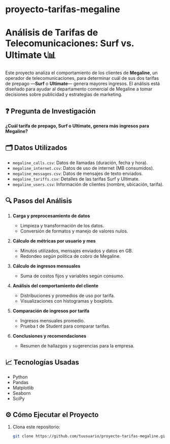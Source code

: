 # proyecto-tarifas-megaline
# Análisis de Tarifas de Telecomunicaciones: Surf vs. Ultimate 📞📊

Este proyecto analiza el comportamiento de los clientes de **Megaline**, un operador de telecomunicaciones, para determinar cuál de sus dos tarifas de prepago —**Surf** o **Ultimate**— genera mayores ingresos. El análisis está diseñado para ayudar al departamento comercial de Megaline a tomar decisiones sobre publicidad y estrategias de marketing.

## ❓ Pregunta de Investigación

**¿Cuál tarifa de prepago, Surf o Ultimate, genera más ingresos para Megaline?**

## 🗂️ Datos Utilizados

- `megaline_calls.csv`: Datos de llamadas (duración, fecha y hora).
- `megaline_internet.csv`: Datos de uso de internet (MB consumidos).
- `megaline_messages.csv`: Datos de mensajes de texto enviados.
- `megaline_tariffs.csv`: Detalles de las tarifas Surf y Ultimate.
- `megaline_users.csv`: Información de clientes (nombre, ubicación, tarifa).

## 🔍 Pasos del Análisis

1. **Carga y preprocesamiento de datos**
   - Limpieza y transformación de los datos.
   - Conversión de formatos y manejo de valores nulos.

2. **Cálculo de métricas por usuario y mes**
   - Minutos utilizados, mensajes enviados y datos en GB.
   - Redondeo según política de cobro de Megaline.

3. **Cálculo de ingresos mensuales**
   - Suma de costos fijos y variables según consumo.

4. **Análisis del comportamiento del cliente**
   - Distribuciones y promedios de uso por tarifa.
   - Visualizaciones con histogramas y boxplots.

5. **Comparación de ingresos por tarifa**
   - Ingresos mensuales promedio.
   - Prueba t de Student para comparar tarifas.

6. **Conclusiones y recomendaciones**
   - Resumen de hallazgos y sugerencias para la empresa.

## 📈 Tecnologías Usadas

- Python
- Pandas
- Matplotlib
- Seaborn
- SciPy

## ⚙️ Cómo Ejecutar el Proyecto

1. Clona este repositorio:
   ```bash
   git clone https://github.com/tuusuario/proyecto-tarifas-megaline.git
